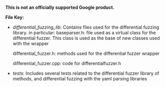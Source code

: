 **This is not an officially supported Google product.**

**File Key:**

- *differential_fuzzing_lib*:
Contains files used for the differential fuzzing library. in particular:
    baseparser.h: file used as a virtual class for the differential fuzzer.
    This class is used as the base of new classes used with the wrapper

    differential_fuzzer.h: methods used for the differential fuzzer
    wrapper

    differential_fuzzer.cpp: code for differentialfuzzer.h

- *tests*:
Includes several tests related to the differential fuzzer library of methods,
and differential fuzzing with the yaml parsing libraries